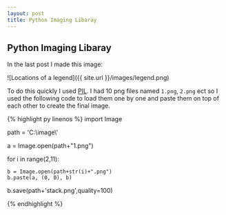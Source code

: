 ```yaml
---
layout: post
title: Python Imaging Libaray
---
```


Python Imaging Libaray
------------------

In the last post I made this image:

![Locations of a legend]({{ site.url }}/images/legend.png)

To do this quickly I used [PIL](http://effbot.org/imagingbook/). I had 10 png files
named `1.png`, `2.png` ect so I used the following code to load them one by one and 
paste them on top of each other to create the final image.

{% highlight py linenos %}
import Image

path = 'C:\\image\\'

a = Image.open(path+"1.png")

for i in range(2,11):

    b = Image.open(path+str(i)+".png")
    b.paste(a, (0, 0), b)
    
b.save(path+'stack.png',quality=100)
 
{% endhighlight %}


